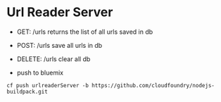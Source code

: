 # Url Reader Server

* GET: /urls returns the list of all urls saved in db

* POST: /urls save all urls in db

* DELETE: /urls clear all db

* push to bluemix
```
cf push urlreaderServer -b https://github.com/cloudfoundry/nodejs-buildpack.git
```